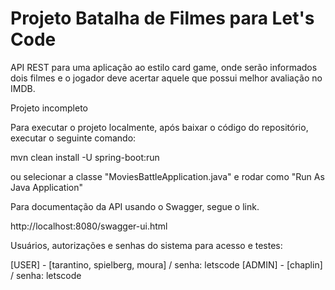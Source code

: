 # Projeto Batalha de Filmes para Let's Code

API REST para uma aplicação ao estilo card game, onde serão informados dois filmes e o jogador deve acertar aquele que possui melhor avaliação no IMDB.

Projeto incompleto

Para executar o projeto localmente, após baixar o código do repositório, executar o seguinte comando:

mvn clean install -U spring-boot:run

ou selecionar a classe "MoviesBattleApplication.java" e rodar como "Run As Java Application"

Para documentação da API usando o Swagger, segue o link.

http://localhost:8080/swagger-ui.html

Usuários, autorizações e senhas do sistema para acesso e testes:

[USER] - [tarantino, spielberg, moura] / senha: letscode
[ADMIN] - [chaplin] / senha: letscode